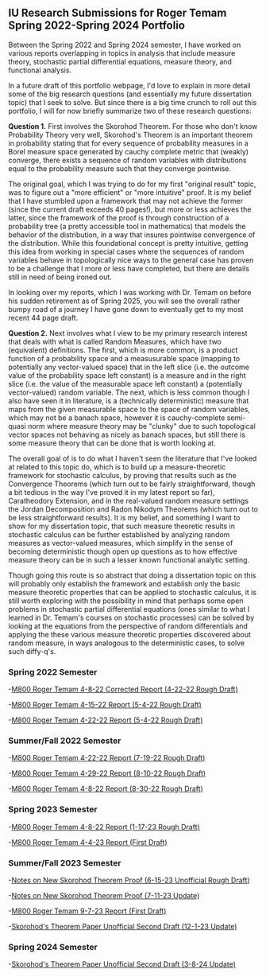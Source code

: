 ## IU Research Submissions for Roger Temam Spring 2022-Spring 2024 Portfolio

Between the Spring 2022 and Spring 2024 semester, I have worked on various reports overlapping in topics in analysis that include measure theory, stochastic partial differential equations, measure theory, and functional analysis.

In a future draft of this portfolio webpage, I'd love to explain in more detail some of the big research questions (and essentially my future dissertation topic) that I seek to solve. But since there is a big time crunch to roll out this portfolio, I will for now briefly summarize two of these research questions:

**Question 1.** First involves the Skorohod Theorem. For those who don't know Probability Theory very well, Skorohod's Theorem is an important theorem in probability stating that for every sequence of probability measures in a Borel measure space generated by cauchy complete metric that (weakly) converge, there exists a sequence of random variables with distributions equal to the probability measure such that they converge pointwise.

The original goal, which I was trying to do for my first "original result" topic, was to figure out a "more efficient" or "more intuitive" proof. It is my belief that I have stumbled upon a framework that may not achieve the former (since the current draft exceeds 40 pages!), but more or less achieves the latter, since the framework of the proof is through construction of a probability tree (a pretty accessible tool in mathematics) that models the behavior of the distribution, in a way that insures pointwise convergence of the distribution. While this foundational concept is pretty intuitive, getting this idea from working in special cases where the sequences of random variables behave in topologically nice ways to the general case has proven to be a challenge that I more or less have completed, but there are details still in need of being ironed out.

In looking over my reports, which I was working with Dr. Temam on before his sudden retirement as of Spring 2025, you will see the overall rather bumpy road of a journey I have gone down to eventually get to my most recent 44 page draft.

**Question 2.** Next involves what I view to be my primary research interest that deals with what is called Random Measures, which have two (equivalent) definitions. The first, which is more common, is a product function of a probability space and a measusurable space (mapping to potentially any vector-valued space) that in the left slice (i.e. the outcome value of the probability space left constant) is a measure and in the right slice (i.e. the value of the measurable space left constant) a (potentially vector-valued) random variable. The next, which is less common though I also have seen it in literature, is a (technically deterministic) measure that maps from the given measurable space to the space of random variables, which may not be a banach space, however it is cauchy-complete semi-quasi norm where measure theory may be "clunky" due to such topological vector spaces not behaving as nicely as banach spaces, but still there is some measure theory that can be done that is worth looking at.

The overall goal of is to do what I haven't seen the literature that I've looked at related to this topic do, which is to build up a measure-theoretic framework for stochastic calculus, by proving that results such as the Convergence Theorems (which turn out to be fairly straightforward, though a bit tedious in the way I've proved it in my latest report so far), Caratheodory Extension, and in the real-valued random measure settings the Jordan Decomposition and Radon Nikodym Theorems (which turn out to be less straightforward results). It is my belief, and something I want to show for my dissertation topic, that such measure theoretic results in stochastic calculus can be further established by analyzing random measures as vector-valued measures, which simplify in the sense of becoming deterministic though open up questions as to how effective measure theory can be in such a lesser known functional analytic setting.

Though going this route is so abstract that doing a dissertation topic on this will probably only establish the framework and establish only the basic measure theoretic properties that can be applied to stochastic calculus, it is still worth exploring with the possibility in mind that perhaps some open problems in stochastic partial differential equations (ones similar to what I learned in Dr. Temam's courses on stochastic processes) can be solved by looking at the equations from the perspective of random differentials and applying the these various measure theoretic properties discovered about random measure, in ways analogous to the deterministic cases, to solve such diffy-q's.

### Spring 2022 Semester

-[M800 Roger Temam 4-8-22 Corrected Report (4-22-22 Rough Draft)](https://agoodlad-research-notes.github.io/iu-research-submissions-for-roger-temam-spring-2022-spring-2024-portfolio/m800-roger-temam-4-8-22-corrected-report-4-22-22-rough-draft.pdf)

-[M800 Roger Temam 4-15-22 Report (5-4-22 Rough Draft)](https://agoodlad-research-notes.github.io/iu-research-submissions-for-roger-temam-spring-2022-spring-2024-portfolio/m800-roger-temam-4-15-22-report-5-4-22-rough-draft.pdf)

-[M800 Roger Temam 4-22-22 Report (5-4-22 Rough Draft)](https://agoodlad-research-notes.github.io/iu-research-submissions-for-roger-temam-spring-2022-spring-2024-portfolio/m800-roger-temam-4-22-22-report-5-4-22-rough-draft.pdf)

### Summer/Fall 2022 Semester

-[M800 Roger Temam 4-22-22 Report (7-19-22 Rough Draft)](https://agoodlad-research-notes.github.io/iu-research-submissions-for-roger-temam-spring-2022-spring-2024-portfolio/m800-roger-temam-4-22-22-report-7-19-22-rough-draft.pdf)

-[M800 Roger Temam 4-29-22 Report (8-10-22 Rough Draft)](https://agoodlad-research-notes.github.io/iu-research-submissions-for-roger-temam-spring-2022-spring-2024-portfolio/m800-roger-temam-4-29-22-report-8-10-22-rough-draft.pdf)

-[M800 Roger Temam 4-8-22 Report (8-30-22 Rough Draft)](https://agoodlad-research-notes.github.io/iu-research-submissions-for-roger-temam-spring-2022-spring-2024-portfolio/m800-roger-temam-4-8-22-report-8-30-22-rough-draft.pdf)

### Spring 2023 Semester

-[M800 Roger Temam 4-8-22 Report (1-17-23 Rough Draft)](https://agoodlad-research-notes.github.io/iu-research-submissions-for-roger-temam-spring-2022-spring-2024-portfolio/m800-roger-temam-4-8-22-report-1-17-23-rough-draft.pdf)

-[M800 Roger Temam 4-4-23 Report (First Draft)](https://agoodlad-research-notes.github.io/iu-research-submissions-for-roger-temam-spring-2022-spring-2024-portfolio/m800-roger-temam-4-4-23-report-first-draft.pdf)

### Summer/Fall 2023 Semester

-[Notes on New Skorohod Theorem Proof (6-15-23 Unofficial Rough Draft)](https://agoodlad-research-notes.github.io/iu-research-submissions-for-roger-temam-spring-2022-spring-2024-portfolio/notes-on-new-skorohod-theorem-proof-6-15-23-unofficial-rough-draft.pdf)

-[Notes on New Skorohod Theorem Proof (7-11-23 Update)](https://agoodlad-research-notes.github.io/iu-research-submissions-for-roger-temam-spring-2022-spring-2024-portfolio/notes-on-new-skorohod-theorem-proof-7-11-23-update.pdf)

-[M800 Roger Temam 9-7-23 Report (First Draft)](https://agoodlad-research-notes.github.io/iu-research-submissions-for-roger-temam-spring-2022-spring-2024-portfolio/m800-roger-temam-9-7-23-report-first-draft.pdf)

-[Skorohod's Theorem Paper Unofficial Second Draft (12-1-23 Update)](https://agoodlad-research-notes.github.io/iu-research-submissions-for-roger-temam-spring-2022-spring-2024-portfolio/skorohods-theorem-paper-unofficial-second-draft-12-1-23.pdf)

### Spring 2024 Semester

-[Skorohod's Theorem Paper Unofficial Second Draft (3-8-24 Update)](https://agoodlad-research-notes.github.io/iu-research-paper-draft-portfolio/skorohods-theorem-paper-unofficial-second-draft-3-8-24-update.pdf)
